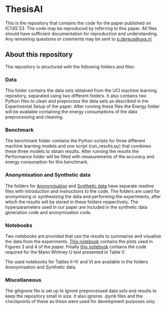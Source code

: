 # ThesisAI
This is the repository that contains the code for the paper published on ICT4S'23. The code may be reproduced by referring to this paper. All files should have sufficient documentation for reproduction and understanding. Any remaining questions or comments may be sent to p.dereus@uva.nl.

## About this repository
The repository is structured with the following folders and files:
### Data
This folder contains the data sets obtained from the UCI machine learning repository, separated using two different folders. It also contains two Python files to clean and preprocess the data sets as described in the Experimental Setup of the paper. After running these files the Energy folder will be available containing the energy consumptions of the data preprocessing and cleaning.

### Benchmark
The benchmark folder contains the Python scripts for three different machine learning models and one script (run_results.py) that combines these three models to obtain results. After running the results the Performance folder will be filled with measurements of the accuracy and energy consumption for this benchmark.

### Anonymisation and Synthetic data
The folders for [Anonymisation](https://github.com/PepijndeReus/ThesisAI/tree/main/Anonymisation) and [Synthetic data](https://github.com/PepijndeReus/ThesisAI/tree/main/Synthetic_data) have separate readme files with introduction and instructions to the code. The folders are used for anonymising or synthesising the data and performing the experiments, after which the results will be stored in these folders respectively. The hyperparameters used in our paper are included in the synthetic data generation code and anonymisation code.

### Notebooks
Two notebooks are provided that use the results to summarise and visualise the data from the experiments. [This notebook](https://github.com/PepijndeReus/ThesisAI/blob/main/analysis_paper.ipynb) contains the plots used in Figures 3 and 4 of the paper. Finally [this notebook](https://github.com/PepijndeReus/ThesisAI/blob/main/MannWhitney.ipynb) contains the code required for the Mann Whitney U test presented in Table V.

The used notebooks for Tables II-IV and VI are available in the folders Anonymisation and Synthetic data.

### Miscellaneous
The gitignore file is set up to ignore preprocessed data sets and results to keep the repository small in size. It also ignores .ipynb files and the checkpoints of these as these were used for development purposes only.
